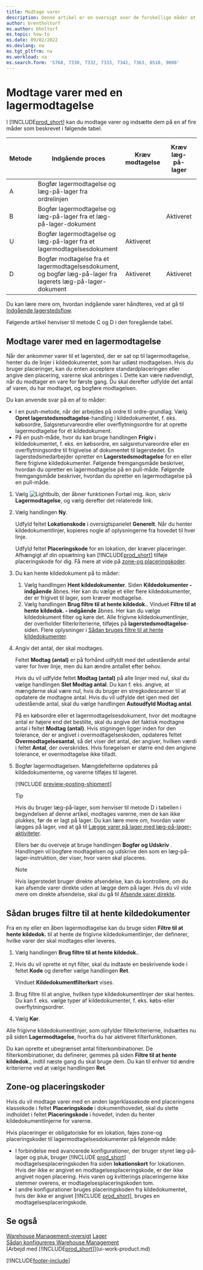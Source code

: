 ```yaml
---
title: Modtage varer
description: Denne artikel er en oversigt over de forskellige måder at modtage varer på et lagersted med en lagermodtagelse.
author: brentholtorf
ms.author: bholtorf
ms.topic: how-to
ms.date: 09/02/2022
ms.devlang: na
ms.tgt_pltfrm: na
ms.workload: na
ms.search.form: '5768, 7330, 7332, 7333, 7342, 7363, 8510, 9008'
---
```

# <a name="receive-items-with-warehouse-receipts"></a>Modtage varer med en lagermodtagelse

I [!INCLUDE[prod_short](includes/prod_short.md)] kan du modtage varer og indsætte dem på en af fire måder som beskrevet i følgende tabel.

|Metode|Indgående proces|Kræv modtagelse|Kræv læg-på-lager|Sværhedsgrad (få mere at vide på [Warehouse Management-oversigt](design-details-warehouse-management.md))|  
|------------|---------------------|--------------|----------------|------------|  
|A|Bogfør lagermodtagelse og læg-på-lager fra ordrelinjen|||Ingen dedikeret lageraktivitet.|  
|B|Bogfør lagermodtagelse og læg-på-lager fra et læg-på-lager-dokument||Aktiveret|Basis: Ordre for ordre.|  
|U|Bogfør lagermodtagelse og læg-på-lager fra et lagermodtagelsesdokument|Aktiveret||Basis: Konsolideret modtagelse/levering for flere ordrer.|  
|D|Bogfør modtagelse fra et lagermodtagelsesdokument, og bogfør læg-på-lager fra lagerets læg-på-lager-dokument|Aktiveret|Aktiveret|Avanceret|  

Du kan lære mere om, hvordan indgående varer håndteres, ved at gå til [Indgående lagerstedsflow](design-details-inbound-warehouse-flow.md).

Følgende artikel henviser til metode C og D i den foregående tabel.

## <a name="receive-items-with-a-warehouse-receipt"></a>Modtage varer med en lagermodtagelse

Når der ankommer varer til et lagersted, der er sat op til lagermodtagelse, henter du de linjer i kildedokumentet, som har udløst modtagelsen. Hvis du bruger placeringer, kan du enten acceptere standardplaceringen eller angive den placering, varerne skal anbringes i. Dette kan være nødvendigt, når du modtager en vare for første gang. Du skal derefter udfylde det antal af varen, du har modtaget, og bogføre modtagelsen.  

Du kan anvende svar på en af to måder:

* I en push-metode, når der arbejdes på ordre til ordre-grundlag. Vælg **Opret lagerstedsmodtagelse**-handling i kildedokumentet, f. eks. købsordre, Salgsreturvareordre eller overflytningsordre for at oprette lagermodtagelse for ét kildedokument.
* På en push-måde, hvor du kan bruge handlingen **Frigiv** i kildedokumentet, f. eks. en købsordre, en salgsreturvareordre eller en overflytningsordre til frigivelse af dokumentet til lagerstedet. En lagerstedsmedarbejder opretter en **Lagerstedsmodtagelse** for en eller flere frigivne kildedokumenter. Følgende fremgangsmåde beskriver, hvordan du opretter en lagermodtagelse på en pull-måde. Følgende fremgangsmåde beskriver, hvordan du opretter en lagermodtagelse på en pull-måde.

1. Vælg ![Lightbulb, der åbner funktionen Fortæl mig.](media/ui-search/search_small.png "Fortæl mig, hvad du vil foretage dig") ikon, skriv **Lagermodtagelse**, og vælg derefter det relaterede link.  
2. Vælg handlingen **Ny**.  

    Udfyld feltet **Lokationskode** i oversigtspanelet **Generelt**. Når du henter kildedokumentlinjer, kopieres nogle af oplysningerne fra hovedet til hver linje.

    Udfyld feltet **Placeringskode** for en lokation, der kræver placeringer. Afhængigt af din opsætning kan [!INCLUDE[prod_short](includes/prod_short.md)] tilføje placeringskode for dig. Få mere at vide på [zone-og placeringskoder](warehouse-how-receive-items.md#zone-and-bin-codes).  

3. Du kan hente kildedokument på to måder:

    1. Vælg handlingen **Hent kildedokumenter**. Siden **Kildedokumenter - indgående** åbnes. Her kan du vælge et eller flere kildedokumenter, der er frigivet til lager, som kræver modtagelse.
    2. Vælg handlingen **Brug filtre til at hente kildedok.**. Vinduet **Filtre til at hente kildedok. - indgående** åbnes. Her kan du vælge kildedokument filter og køre det. Alle frigivne kildedokumentlinjer, der overholder filterkriterierne, tilføjes på **lagerstedsmodtagelse**-siden. Flere oplysninger i [Sådan bruges filtre til at hente kildedokumenter](warehouse-how-receive-items.md#how-to-use-filters-to-get-source-documents).

4. Angiv det antal, der skal modtages.

    Feltet **Modtag (antal)** er på forhånd udfyldt med det udestående antal varer for hver linje, men du kan ændre antallet efter behov. 

    Hvis du vil udfylde feltet **Modtag (antal)** på alle linjer med nul, skal du vælge handlingen **Slet Modtag antal**. Du kan f. eks. angive, at mængderne skal være nul, hvis du bruger en stregkodescanner til at opdatere de modtagne antal. Hvis du vil udfylde det igen med det udestående antal, skal du vælge handlingen **Autoudfyld Modtag antal**.  

    På en købsordre eller et lagermodtagelsesdokument, hvor det modtagne antal er højere end det bestilte, skal du angive det faktisk modtagne antal i feltet **Modtag (antal)**. Hvis stigningen ligger inden for den tolerance, der er angivet i overmodtagelseskoden, opdateres feltet **Overmodtagelsesantal**, så det viser det antal, der angiver, hvilken værdi i feltet **Antal**, der overskrides. Hvis forøgelsen er større end den angivne tolerance, er overmodtagelse ikke tilladt.

5. Bogfør lagermodtagelsen. Mængdefelterne opdateres på kildedokumenterne, og varerne tilføjes til lageret.  

    [!INCLUDE [preview-posting-shipment](includes/preview-posting-shipment.md)]

    > [!TIP]
    > Hvis du bruger læg-på-lager, som henviser til metode D i tabellen i begyndelsen af denne artikel, modtages varerne, men de kan ikke plukkes, før de er lagt på lager. Du kan lære mere om, hvordan varer lægges på lager, ved at gå til [Lægge varer på lager med læg-på-lager-aktiviteter](warehouse-how-to-put-items-away-with-warehouse-put-aways.md).
    >
    > Ellers bør du overveje at bruge handlingen **Bogfør og Udskriv** . Handlingen vil bogføre modtagelsen og udskrive den som en læg-på-lager-instruktion, der viser, hvor varen skal placeres.

    > [!NOTE]  
    > Hvis lagerstedet bruger direkte afsendelse, kan du kontrollere, om du kan afsende varer direkte uden at lægge dem på lager. Hvis du vil vide mere om direkte afsendelse, skal du gå til [Afsende varer direkte](warehouse-how-to-cross-dock-items.md).

## <a name="how-to-use-filters-to-get-source-documents"></a>Sådan bruges filtre til at hente kildedokumenter

Fra en ny eller en åben lagermodtagelse kan du bruge siden **Filtre til at hente kildedok.** til at hente de frigivne kildedokumentlinjer, der definerer, hvilke varer der skal modtages eller leveres.

1. Vælg handlingen **Brug filtre til at hente kildedok.**.
2. Hvis du vil oprette et nyt filter, skal du indtaste en beskrivende kode i feltet **Kode** og derefter vælge handlingen **Ret**.

    Vinduet **Kildedokumentfilterkort** vises.

3. Brug filtre til at angive, hvilken type kildedokumentlinjer der skal hentes. Du kan f. eks. vælge typer af kildedokumenter, f. eks. købs-eller overflytningsordrer.
4. Vælg **Kør**.  

Alle frigivne kildedokumentlinjer, som opfylder filterkriterierne, indsættes nu på siden **Lagermodtagelse**, hvorfra du har aktiveret filterfunktionen.

Du kan oprette et ubegrænset antal filterkombinationer. De filterkombinationer, du definerer, gemmes på siden **Filtre til at hente kildedok.**, indtil næste gang du skal bruge dem. Du kan til enhver tid ændre kriterierne ved at vælge handlingen **Ret**.

## <a name="zone-and-bin-codes"></a>Zone-og placeringskoder

Hvis du vil modtage varer med en anden lagerklassekode end placeringens klassekode i feltet **Placeringskode** i dokumenthovedet, skal du slette indholdet i feltet **Placeringskode** i hovedet, inden du henter kildedokumentlinjerne for varerne.  
<!-- TBD, table with comparison of various options-->

Hvis placeringer er obligatoriske for en lokation, føjes zone-og placeringskoder til lagermodtagelsesdokumenter på følgende måde:

* I forbindelse med avancerede konfigurationer, der bruger styret læg-på-lager og pluk, bruger [!INCLUDE [prod_short](includes/prod_short.md)] modtagelsesplaceringskoden fra siden **lokationskort** for lokationen. Hvis der ikke er angivet en modtagelsesplaceringskode, er der ikke angivet nogen placering. Hvis varen og kvitterings placeringerne ikke stemmer overens, er modtagelsesplaceringskoden tom.
* I andre konfigurationer bruges placeringskoden fra kildedokumentet, hvis der ikke er angivet [!INCLUDE [prod_short](includes/prod_short.md)], bruges en modtagelsesplaceringskode.

## <a name="see-also"></a>Se også

[Warehouse Management-oversigt](design-details-warehouse-management.md)
[Lager](inventory-manage-inventory.md)  
[Sådan konfigureres Warehouse Management](warehouse-setup-warehouse.md)  
[Arbejd med [!INCLUDE[prod_short](includes/prod_short.md)]](ui-work-product.md)  

[!INCLUDE[footer-include](includes/footer-banner.md)]

